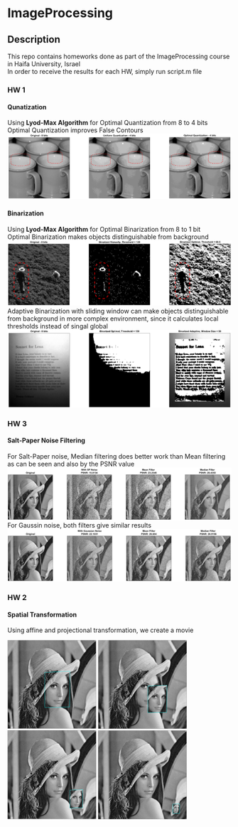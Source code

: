 # ImageProcessing
## Description
This repo contains homeworks done as part of the ImageProcessing course in Haifa University, Israel</br>
In order to receive the results for each HW, simply run script.m file

### HW 1
#### Qunatization
Using <b>Lyod-Max Algorithm</b> for Optimal Quantization from 8 to 4 bits</br>
Optimal Quantization improves False Contours
![](HW_1/Results/Section_A.png)
#### Binarization
Using <b>Lyod-Max Algorithm</b> for Optimal Binarization from 8 to 1 bit</br>
Optimal Binarization makes objects distinguishable from background
![](HW_1/Results/Section_B.png)
Adaptive Binarization with sliding window can make objects distinguishable from background in more complex environment, since it calculates local thresholds instead of singal global
![](HW_1/Results/Section_C.png)
### HW 3
#### Salt-Paper Noise Filtering
For Salt-Paper noise, Median filtering does better work than Mean filtering as can be seen and also by the PSNR value</br>
![](HW_3/Results/Section_A.png)
For Gaussin noise, both filters give similar results</br>
![](HW_3/Results/Section_B.png)
### HW 2
#### Spatial Transformation
Using affine and projectional transformation, we create a movie</br>
<p>
<img src="HW_2/Results/1.png" width="200">
<img src="HW_2/Results/2.png" width="200">
<img src="HW_2/Results/3.png" width="200">
<img src="HW_2/Results/4.png" width="200">
</p>
